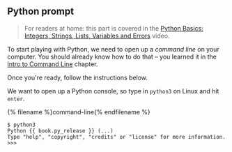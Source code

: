 ## Python prompt

> For readers at home: this part is covered in the 
[Python Basics: Integers, Strings, Lists, Variables and Errors](https://www.youtube.com/watch?v=MO63L4s-20U) video.

To start playing with Python, we need to open up a *command line* on your computer. 
You should already know how to do that – you learned it in the 
[Intro to Command Line](../intro_to_command_line/README.md) chapter.

Once you're ready, follow the instructions below.

We want to open up a Python console, so type in `python3` on Linux and hit `enter`.

{% filename %}command-line{% endfilename %}
```
$ python3
Python {{ book.py_release }} (...)
Type "help", "copyright", "credits" or "license" for more information.
>>>
```